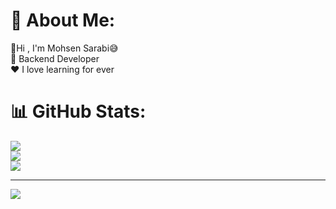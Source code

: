 # 💫 About Me:
👋Hi , I'm Mohsen Sarabi😅<br>💼 Backend Developer<br>❤️ I love learning for ever

# 📊 GitHub Stats:
![](https://github-readme-stats.vercel.app/api?username=Mhsarabi&theme=merko&hide_border=false&include_all_commits=false&count_private=false)<br/>
![](https://github-readme-streak-stats.herokuapp.com/?user=Mhsarabi&theme=merko&hide_border=false)<br/>
![](https://github-readme-stats.vercel.app/api/top-langs/?username=Mhsarabi&theme=merko&hide_border=false&include_all_commits=false&count_private=false&layout=compact)

---
[![](https://visitcount.itsvg.in/api?id=Mhsarabi&icon=0&color=0)](https://visitcount.itsvg.in)

<!-- Proudly created with GPRM ( https://gprm.itsvg.in ) -->
